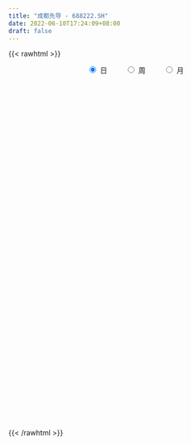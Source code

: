 ```yaml
---
title: "成都先导 - 688222.SH"
date: 2022-06-10T17:24:09+08:00
draft: false
---
```

{{< rawhtml >}}
    <div style="text-align: center">
        <label style="padding: 1rem;"><input style="margin-right: .5rem" type="radio" name="period" value="D" checked onclick="period_change(this)">日</label>
        <label style="padding: 1rem;"><input style="margin-right: .5rem" type="radio" name="period" value="W" onclick="period_change(this)">周</label>
        <label style="padding: 1rem;"><input style="margin-right: .5rem" type="radio" name="period" value="M" onclick="period_change(this)">月</label>
    </div>
    <div id="chart" style="height: 700px;"></div> 
    <script type="text/javascript">
        const D_v = [53005.83,56758.46,34726.53,36793.99,46454.63,54419.59,35594.42,53955.85,58844.36,41327.21,56962.67,39942.94,41772.96,39115.26,31984.8,34324.06,38789.16,30075.04,30316.71,50922.74,37451.69,33289.34,28077.44,21592.41,37223.51,31156.1,20586.65,30070.01,51596.78,29144.28,28145.09,43353.54,46291.91,34661.3,53832.38,49493.77,41402.13,44495.16,36599.99,44214.56,23545.98,30257.02,21912.37,15628.06,27092.22,31457.94,17115.8,14673.64,23836.06,19769.71,28284.4,23669.06,18649.77,16137.64,14612.96,16397.78,10049.44,10204.18,13351.08,8298.69,10058.1,8243.8,8043.83,8099.27,7652.79,26452.24,11521.57,10471.65,9750.84,8406.07,9385.07,12288.65,8381.67,5796.79,9821.03,7561.86,12726.64,6224.1,11466.78,7678.53,5085.01,4410.59,3450.74,5385.11,10002.69,5936.5,4824.27,5445.0,5862.19,12952.35,7211.93,9464.27,6863.29,4495.5,5449.14,12616.63,20834.86,12475.44,10651.35,36001.93,15007.42,10484.95,11198.13,6924.17,9471.78,6673.83,5824.66,10161.15,8751.16,9057.69,21637.39,17698.63,9752.19,8216.59,5395.56,9077.82,10504.83,9575.41,6628.83,6221.88,4894.15,5431.25,5142.38,3800.07,3850.69,14353.39,8477.42,5665.16,24676.05,18808.78,10443.11,9605.95,25399.76,16176.57,12588.11,9019.13,9413.45,10659.54,5583.6,5396.05,25640.49,12293.03,19653.65,23334.11,26865.99,27599.94,16140.58,14913.13,16050.22,7249.09,25753.71,15142.57,10484.49,14921.9,9786.23,9389.45,9718.61,20795.01,9310.58,10645.59,10078.59,14125.11,16767.3,10769.16,8819.58,21933.11,12327.83,17684.9,15609.15,20156.24,11456.63,9819.2,8185.26,5897.05,15034.29,41326.97,27360.92,19639.78,32141.9,19689.96,21295.77,33158.22,26518.77,18687.69,31916.7,21736.17,13128.3,13566.04,17087.29,14319.17,10440.87,11177.74,10125.88,10042.59,14979.43,11370.73,7381.84,10340.46,8753.8,7695.8,6771.93,5201.0,15429.68,11842.9,7173.29,8062.91,9029.43,6460.42,8101.67,7930.32,10001.46,5898.88,10944.5,7854.97,15372.99,10481.26,13120.87,12149.52,16127.23,11092.14,7578.57,12142.67,31188.36,38171.15,37418.24,26090.26,15835.28,14650.54,42688.62,20499.37,32482.32,34427.5,25309.53,27688.42,10902.67,15037.35,10322.97,16646.7,35697.97,34748.51,46670.88,65307.73,34305.24,30994.18,22930.78,26846.01,81226.48,73772.43,39959.75,60927.03,65514.02,48259.24,41242.58,47998.87,39241.34,20427.5,39553.4,34376.58,45772.47,38279.4,22937.53,27597.24,30519.31,31076.12,31941.67,32336.81,45314.9,54275.01,30425.18,71876.61,48984.21,50814.18,55029.28,41179.15,32741.96,48330.26,63552.43,66136.74,37706.64,44651.27,40727.43,75621.6,39500.38,43520.38,42385.51,61851.36,62077.77,42250.57,46456.23,41286.46,32656.88,39895.97,43919.93,39032.85,45663.05,38855.28,49598.82,47405.57,43938.61,23426.17,29616.45,28943.12,52547.63,43432.5,18110.63,26370.25,24275.47,16944.53,16676.37,15710.15,31125.09,19965.44,35324.85,15133.52,48075.8,21980.25,28269.68,21766.78,16119.58,28726.41,19788.93,35674.75,18157.55,17821.1,15260.11,27316.43,19323.87,16901.99,39169.17,45296.01,23067.55,39605.1,35600.31,21799.05,24768.03,20276.11,54143.19,27845.8,30113.44,22918.02,35697.02,22731.44,17844.89,19157.28,14811.29,17000.6,10729.45,17675.39,12418.36,25544.22,10882.56,8994.1,21768.58,23567.96,20061.9,19088.81,14022.2,14622.29,13663.26,19205.74,14925.54,13864.95,21269.03,41248.86,23115.18,33817.72,14577.3,18529.26,12009.84,33366.55,27964.56,31293.44,24221.42,20144.23,15184.9,20750.16,11395.87,15077.95,10876.19,12051.68,61127.18,23392.45,17918.04,16168.06,18884.15,12861.61,13365.68,18437.53,21296.79,11385.85,24377.84,12987.12,16366.44,12586.81,14686.29,11305.62,18187.12,17735.73,17586.7,11065.17,16170.29,22772.42,14432.37,19109.51,16036.84,37995.04,36314.65,30090.78,27485.93,21528.53,29260.34,14783.58,28321.52,22651.5,16821.46,23224.37,12156.21,9499.0,11218.16,11522.91,22182.02,9109.56,11237.62,10092.52,8830.38,6778.19,13979.72,11943.29,12978.46,21680.49,23954.64,18461.76,13024.43,10983.49,10130.18,22231.03,20945.16,18395.8,23274.75,17160.65,22101.38,10923.0,15031.44,20688.93,22521.99,12266.76,29174.28,28020.58,19702.06,28229.86,18649.06,10589.48,17090.66,12042.3,17760.15,16510.56,12301.98,12175.98,17005.35,13655.67,10857.88,12733.46,11326.63,10628.91,10690.75,9208.05,12677.74,19689.36,19822.54,26673.37,17023.86,18790.44,13834.97,22999.76,11499.29,13292.76,10822.98,9810.39,16439.8,34612.33,22371.38,17057.56,11889.88,10288.5,11280.94,12311.42,15802.02,21086.06,9559.45,10356.62,15516.72,15330.09,16922.44,24119.46,26327.13,38047.63,28025.65,28547.41,21863.6,19105.7]
const D_histogram = [0.0,-0.0848774929,-0.1544940187,-0.186931194,-0.0114200898,0.1627244994,0.2148318426,0.4195237023,0.6781718141,0.7232379108,1.0114155465,1.1161086741,1.0230985759,0.7991431707,0.7002290686,0.5792549178,0.2605750967,0.074043427,-0.0302616292,0.1969241331,0.3808455726,0.259106095,0.1423903202,0.062058798,0.181547756,0.0820072855,0.0218840929,-0.0263856506,-0.235666703,-0.4399083913,-0.5916297553,-0.6277401554,-0.5108447565,-0.4874448666,-0.2183515697,0.0035050155,0.3525950998,0.2696567973,0.0958013843,-0.4133231622,-0.6952473074,-0.9543347278,-0.9625425022,-0.8893754071,-0.6636279785,-0.9179921651,-1.0545268946,-0.9780976894,-0.6531777537,-0.4005655784,-0.232407303,0.0059958603,0.113180962,0.1392642855,0.0617757121,-0.0901101494,-0.1285732628,-0.264029013,-0.4257718603,-0.4898807346,-0.5215024809,-0.4482290413,-0.3298977872,-0.3534259567,-0.4006504627,-0.5308144067,-0.5485766648,-0.5237005818,-0.50794793,-0.4535475442,-0.2867586329,-0.0825054295,0.0785508783,0.1764687424,0.3071349787,0.3671763579,0.3655653981,0.3641301498,0.1948480666,0.0111175738,-0.0329402782,0.0314377605,0.0863063686,0.0364151412,0.0944262007,0.1593761738,0.17895857,0.1488875479,0.1916781916,0.2761807331,0.2426457422,0.1025086719,0.0462578058,0.011605158,0.0643939137,0.173542443,0.2793518933,0.2683950395,0.1867666847,0.0161947919,-0.1080466489,-0.172239146,-0.1931219539,-0.1910678022,-0.1564404625,-0.0990264827,-0.0613849679,-0.1043401432,-0.09257573,-0.0813813886,-0.2815439888,-0.2514111479,-0.2400370486,-0.1721848209,-0.146764345,-0.0544872044,0.0685994993,0.1692885645,0.179437487,0.1433837839,0.1329030252,0.0825378543,0.0511074931,0.0400961938,0.0506653065,0.1959828144,0.249214905,0.2420092914,0.3741617431,0.4773906616,0.4966409422,0.4987663844,0.5737875939,0.6477764629,0.6206749293,0.5353233665,0.4556447485,0.3316060696,0.2116751212,0.121183176,0.2278327861,0.2541021203,0.2867466733,0.3114496054,0.1696258986,-0.0676109281,-0.2276159599,-0.3060563757,-0.4191852124,-0.4712272509,-0.6777375204,-0.7900057153,-0.8010573982,-0.6964856351,-0.588431746,-0.4869857729,-0.4398382577,-0.5379594162,-0.5656854504,-0.5988769126,-0.5960130179,-0.6095471482,-0.4959670327,-0.3368939442,-0.1575159428,0.1078692904,0.3064289032,0.468588868,0.6321888982,0.6252157739,0.6028068628,0.4913899898,0.3423070395,0.2117504244,0.303383653,0.729811774,0.899808982,0.9064141766,1.0009256109,0.9186610391,0.9626643247,1.1834172875,1.1720230727,1.1196250289,0.7015733713,0.4594735565,0.2671870271,0.0441177206,-0.0354046624,-0.1030300119,-0.2104728037,-0.3022988195,-0.4209535293,-0.4930848862,-0.6658064925,-0.8239957116,-0.892068112,-0.8604029432,-0.7965555851,-0.7912879,-0.7082521898,-0.6360093279,-0.4177917876,-0.3444817687,-0.2699665466,-0.3007332678,-0.3600906822,-0.3766381349,-0.3308038921,-0.2577295749,-0.2454916321,-0.226156217,-0.1256510092,-0.0500900197,0.1049069294,0.1762458775,0.2388714537,0.2692339257,0.1214541198,0.0232887981,-0.0335808044,-0.0079024766,0.0815889151,0.034530339,-0.0644562695,-0.1351330447,-0.1527821207,-0.1754879987,-0.0900067481,-0.0450146181,0.052115831,0.0395070699,0.0084646032,-0.0720906998,-0.1084549311,-0.1545345426,-0.1784087157,-0.1567124951,-0.0625614422,0.0505119266,0.2549184863,0.5008073437,0.6010355305,0.6403566673,0.6188363645,0.5212470811,0.6619810724,0.7415413603,0.7188242775,0.6787793124,0.7075596176,0.6831830968,0.5435230428,0.2866337843,0.1630864926,0.075613371,0.0164403408,-0.0493718584,-0.0175036453,-0.1015405077,-0.1993426291,-0.3078493768,-0.4160376464,-0.459332584,-0.4114120632,-0.3442699101,-0.2512224594,-0.3249326432,-0.3332709355,-0.1143674686,0.0289828849,0.1327135296,0.2416089875,0.2453742324,0.236734273,0.0823861736,0.1496628756,0.0756513574,-0.0110955386,-0.036158001,-0.012865332,0.1403755879,0.2052537778,0.1438705366,0.1415324248,0.1983388251,0.260706148,0.2486668592,0.1562319434,-0.0159272491,-0.1141231079,-0.1439598908,-0.1035312564,-0.1524093744,-0.0667296595,-0.0210282915,0.0508744471,0.0912802958,0.0336752965,0.0113939587,-0.0520609775,-0.0887380562,-0.1996801567,-0.3189904226,-0.3695556603,-0.4750099264,-0.5348665279,-0.5298777139,-0.5541364799,-0.5201638987,-0.4126359556,-0.3402824449,-0.3797849279,-0.37797016,-0.2007970459,-0.1197393489,-0.0384453613,-0.0007441631,0.0357390281,0.0994591327,0.1428604443,0.2238942148,0.2324977978,0.2119533883,0.1673517025,0.1294115235,0.0986169331,0.0583743552,0.0933204004,0.1765394755,0.2233471662,0.2909570111,0.2742240846,0.2291296106,0.1936274277,0.160451861,0.229025367,0.2149430985,0.2041852998,0.2026297193,0.0826553551,-0.0346031355,-0.1273410253,-0.1650966296,-0.2036873245,-0.2543540914,-0.2672344881,-0.3119445477,-0.3288776987,-0.3120855163,-0.2768766228,-0.2268719056,-0.2220281801,-0.2567255377,-0.2372212613,-0.219325937,-0.1869228711,-0.1543573407,-0.1019854789,-0.0377978364,0.0241352687,0.0685900959,0.1372555725,0.0882717433,0.0649170816,-0.0146876971,-0.0506758024,-0.0554092356,-0.0465601889,0.0055440466,0.0603177646,0.1303484499,0.1561959142,0.1864625846,0.1849405043,0.1357105286,0.1137327643,0.0676093906,0.0424391465,0.0411973062,0.1193803685,0.1389520518,0.1434189372,0.1353046793,0.1124018374,0.0958522786,0.0807430399,0.0594864677,0.0206775263,-0.0003421807,-0.0384653979,-0.0520374263,-0.0308840507,-0.0087874443,0.0134002253,0.0299840788,0.056795939,0.0865690143,0.0724058716,0.0612760884,0.0365369212,0.0574499098,0.064906247,0.0901928266,0.0842806198,0.1150909975,0.1453429273,0.1018519273,0.0269515492,-0.0618561151,-0.1616041128,-0.2287886545,-0.3372518662,-0.4128027782,-0.4558035907,-0.4738332359,-0.4288757903,-0.3668783345,-0.28512717,-0.2348355604,-0.25039751,-0.2388401579,-0.1790757882,-0.123091646,-0.0778746975,-0.028197563,0.0351369497,0.0506627973,0.0965586959,0.0988753343,0.1481972046,0.1883198464,0.2035514833,0.207024931,0.2018364613,0.2018798345,0.140922363,0.0286506287,-0.0723113006,-0.0924421596,-0.0555382694,-0.0485117471,-0.0917402092,-0.1027273628,-0.0384511734,0.0052609547,0.0905781957,0.1436869611,0.1849837164,0.2252249462,0.2104894404,0.1660555298,0.1540976604,0.1576653629,0.1736087003,0.1316215398,0.1024507811,0.0647398221,-0.0064889552,-0.0764702095,-0.1016215881,-0.1462639774,-0.1576915268,-0.1467040195,-0.1333959835,-0.1407250836,-0.1456061336,-0.1789975334,-0.2038495519,-0.2975248734,-0.3381274906,-0.3170389823,-0.3023389348,-0.2266305429,-0.1454916502,-0.0757198574,-0.022939481,0.0362599298,0.0892767494,0.1641536802,0.2037604287,0.1982981954,0.176547331,0.1580884303,0.153149202,0.1680808864,0.2019595598,0.1752781258,0.154395815,0.1404437749,0.1465630226,0.1620550304,0.1898983494,0.2389070607,0.2993445481,0.3586276346,0.3781623477,0.3530286541,0.2984960647,0.2423932351]
const D_fast = [0.0,-0.1060968661,-0.2143368966,-0.2935068704,-0.1208507887,0.0939749253,0.1997902292,0.5093630145,0.9375540798,1.1634296542,1.7044611766,2.0881814728,2.2509460185,2.2267764059,2.302919571,2.3267591496,2.0732231027,1.9052022898,1.7933318263,2.0697486218,2.3488814545,2.2919185006,2.2108003059,2.1459834832,2.3108593802,2.231820731,2.1771685617,2.1223024055,1.8541046774,1.5398858912,1.2402570885,1.0472116494,1.0363958593,0.9379345324,1.152439937,1.375172776,1.8124116353,1.7968875321,1.6469824651,1.0345271281,0.5787911561,0.0811200538,-0.1677233462,-0.3169001028,-0.2570596688,-0.7409218967,-1.1410883499,-1.3091835671,-1.1475580698,-0.9950872891,-0.8850308394,-0.6451287111,-0.5096483689,-0.448748974,-0.5107936194,-0.6852070182,-0.7558134473,-0.9572764508,-1.2254622631,-1.4120413211,-1.5740386877,-1.6128225083,-1.5769657011,-1.6888503598,-1.8362374814,-2.0991050271,-2.2540114514,-2.3600605138,-2.4712948446,-2.5302813448,-2.4351820917,-2.2515552457,-2.0708612183,-1.9288261686,-1.7213761876,-1.5695407189,-1.4797603293,-1.3901630401,-1.5107331066,-1.6916842059,-1.7439771275,-1.6717396487,-1.5952944485,-1.6360818905,-1.5544642808,-1.4496702643,-1.3853482256,-1.3781973608,-1.2874871691,-1.1339394444,-1.1068129997,-1.221322902,-1.2660093167,-1.2977606749,-1.2288734408,-1.0763393008,-0.9006918771,-0.8445499711,-0.8794866548,-1.0460098496,-1.1972629526,-1.3045152362,-1.3736785326,-1.4193913314,-1.4238741073,-1.3912167482,-1.3689214754,-1.4379616865,-1.4493412058,-1.4584922115,-1.729040809,-1.7617607551,-1.8103959179,-1.7855898954,-1.7968605058,-1.7182051662,-1.5779685878,-1.4349573814,-1.3799490872,-1.3801568443,-1.3574118467,-1.387142554,-1.405796042,-1.4067832928,-1.3835478535,-1.189234642,-1.0736988251,-1.0204021159,-0.7947092284,-0.5721326445,-0.4287221283,-0.30190509,-0.083436982,0.1524960026,0.2805632014,0.3290424802,0.3632750493,0.3221378878,0.2551257198,0.1949295686,0.3585373752,0.4483322394,0.5526634608,0.6552287942,0.555811562,0.3016720033,0.0847629816,-0.0701915282,-0.288116668,-0.4579655192,-0.8339101687,-1.1436797925,-1.354995825,-1.4245454706,-1.4635995181,-1.4838999881,-1.5467120374,-1.77932305,-1.9484704467,-2.1313811371,-2.2775204969,-2.4434414142,-2.4538530569,-2.3790034544,-2.2390044387,-1.946651883,-1.6714850443,-1.3921778626,-1.0705306078,-0.9211997887,-0.7929069841,-0.7814763596,-0.84498255,-0.922601559,-0.7551224172,-0.1462413527,0.2487081008,0.4819168395,0.8266596766,0.9740603645,1.2587297313,1.775337016,2.0569485693,2.2844567827,2.0417984681,1.9145670424,1.7890772697,1.5770373934,1.4886638448,1.3952809923,1.2352199996,1.0678192789,0.8439261868,0.6485236083,0.3093503789,-0.0548377682,-0.3459271966,-0.5293627636,-0.6646543017,-0.8572085916,-0.9512359288,-1.037995399,-0.9242258055,-0.9370362288,-0.9300126433,-1.0359626815,-1.1853427664,-1.2960497529,-1.3329164831,-1.3242745596,-1.3734095248,-1.410613164,-1.3415207085,-1.2784822239,-1.0972585425,-0.981858125,-0.8595146853,-0.7618437319,-0.8792600079,-0.9716031301,-1.0368679337,-1.013165225,-0.9032766046,-0.9417025959,-1.0568032718,-1.1612633082,-1.2171079144,-1.283685792,-1.2207062284,-1.1869677529,-1.0768083462,-1.0795403398,-1.1084666557,-1.2070446336,-1.2705225977,-1.3552358448,-1.4237121969,-1.4411941001,-1.3626834077,-1.2369820572,-0.968845876,-0.5977551827,-0.3472681132,-0.1478578096,-0.0146690212,0.0180534657,0.324282725,0.589228353,0.7462173395,0.8758672026,1.0815374121,1.2279566656,1.2241773723,1.0389465599,0.9561708913,0.8876011124,0.8325381675,0.7543830036,0.7818753054,0.6724533161,0.5248155375,0.3393464455,0.1271487644,-0.0309793193,-0.0859118143,-0.1048371387,-0.0745953029,-0.2295386475,-0.3211946736,-0.1308830739,0.0197130008,0.156622028,0.3259197327,0.3910285358,0.4415721446,0.3078205886,0.4125130095,0.3574143307,0.26789355,0.2337915874,0.2538679234,0.4422027402,0.5583943746,0.5329787676,0.5660237619,0.6724148685,0.7999587284,0.8500861545,0.7967092244,0.6205682197,0.4938415839,0.4280148283,0.4425606486,0.355580187,0.4245774871,0.4650217821,0.5496431326,0.6128690552,0.56368288,0.5442500319,0.4677798513,0.4089182586,0.2480561189,0.0489982474,-0.0939559055,-0.3181626531,-0.5117358867,-0.6392165012,-0.8020093871,-0.8980777806,-0.8937088264,-0.9064259269,-1.0408746418,-1.133552414,-1.0065785613,-0.9554557016,-0.8837730543,-0.8462578969,-0.8008399486,-0.7122550609,-0.6331386382,-0.496131314,-0.4294032815,-0.396959344,-0.3997231041,-0.4053104022,-0.4114507594,-0.4370997485,-0.3788236032,-0.2514696592,-0.148825177,-0.0084760792,0.0433470154,0.055534944,0.068439618,0.0753770166,0.2012068643,0.2408603704,0.2811488967,0.330250746,0.2309402207,0.1050309461,-0.0195422,-0.0985719617,-0.1880844878,-0.3023397775,-0.3820287963,-0.5047249928,-0.6038775684,-0.6651067651,-0.6991170273,-0.7058302865,-0.756493606,-0.855372348,-0.8951733869,-0.9321095469,-0.9464371988,-0.9524610035,-0.9255855115,-0.8708473281,-0.8028804058,-0.7412780546,-0.6382986849,-0.6652145782,-0.6723399696,-0.7556166725,-0.8042737285,-0.8228594705,-0.825650471,-0.7721602239,-0.7023070648,-0.599689267,-0.5347928241,-0.4579105076,-0.4131974618,-0.4284998053,-0.4220443786,-0.4512654047,-0.4658258621,-0.4567683759,-0.3487402215,-0.2944305253,-0.2541089055,-0.2283969936,-0.2231993761,-0.2157858652,-0.210709344,-0.2170942992,-0.250733859,-0.2718391112,-0.3195786779,-0.3461600628,-0.3327276999,-0.3128279546,-0.2872902288,-0.2632103555,-0.2221995105,-0.1707841817,-0.1668458565,-0.1626566176,-0.1782615545,-0.1429860884,-0.1193031895,-0.0714684033,-0.0563104551,0.0032726719,0.0698603336,0.0518323154,-0.0163301754,-0.1206018684,-0.2607508944,-0.3851325997,-0.5779087779,-0.7566603845,-0.9136120947,-1.0501000488,-1.1123615509,-1.1420836786,-1.1316143066,-1.1400315871,-1.2181929142,-1.2663456016,-1.2513501789,-1.2261389483,-1.2003906742,-1.1577629303,-1.0856441803,-1.0574526333,-0.9874170608,-0.9603815887,-0.8740104173,-0.7868078139,-0.7206883062,-0.6654586257,-0.6201879801,-0.5696746482,-0.595401529,-0.7005106062,-0.8195503606,-0.8627917595,-0.8397724367,-0.8448738511,-0.9110373655,-0.9477063598,-0.8930429638,-0.8480155969,-0.740053807,-0.6510233014,-0.563480617,-0.4669331506,-0.4290462963,-0.4319663245,-0.4053997788,-0.3624157355,-0.3030702231,-0.3121519986,-0.3157100621,-0.3372360655,-0.4100870817,-0.4991858883,-0.549742664,-0.6309510476,-0.6818014787,-0.7074899762,-0.7275309361,-0.7700413071,-0.8113238906,-0.8894646737,-0.9652790802,-1.13333562,-1.2584701099,-1.3166413472,-1.3775260334,-1.3584752772,-1.313709297,-1.2628674686,-1.2158219625,-1.1475575692,-1.0722215622,-0.9563062113,-0.8657593557,-0.8216470402,-0.7992610718,-0.7781978649,-0.7448497928,-0.6878978867,-0.6035293234,-0.586391226,-0.568674583,-0.5475156794,-0.504755676,-0.4487499106,-0.3734320043,-0.2646965277,-0.1294229034,0.0195170918,0.1335923919,0.1967158618,0.2168072885,0.2213027677]
const D_slow = [0.0,-0.0212193732,-0.0598428779,-0.1065756764,-0.1094306989,-0.068749574,-0.0150416134,0.0898393122,0.2593822657,0.4401917434,0.6930456301,0.9720727986,1.2278474426,1.4276332352,1.6026905024,1.7475042318,1.812648006,1.8311588628,1.8235934555,1.8728244887,1.9680358819,2.0328124056,2.0684099857,2.0839246852,2.1293116242,2.1498134456,2.1552844688,2.1486880561,2.0897713804,1.9797942825,1.8318868437,1.6749518049,1.5472406157,1.4253793991,1.3707915067,1.3716677605,1.4598165355,1.5272307348,1.5511810809,1.4478502903,1.2740384635,1.0354547815,0.794819156,0.5724753042,0.4065683096,0.1770702684,-0.0865614553,-0.3310858777,-0.4943803161,-0.5945217107,-0.6526235364,-0.6511245714,-0.6228293309,-0.5880132595,-0.5725693315,-0.5950968688,-0.6272401845,-0.6932474378,-0.7996904028,-0.9221605865,-1.0525362067,-1.1645934671,-1.2470679139,-1.335424403,-1.4355870187,-1.5682906204,-1.7054347866,-1.836359932,-1.9633469145,-2.0767338006,-2.1484234588,-2.1690498162,-2.1494120966,-2.105294911,-2.0285111663,-1.9367170769,-1.8453257273,-1.7542931899,-1.7055811732,-1.7028017798,-1.7110368493,-1.7031774092,-1.6816008171,-1.6724970318,-1.6488904816,-1.6090464381,-1.5643067956,-1.5270849087,-1.4791653607,-1.4101201775,-1.3494587419,-1.3238315739,-1.3122671225,-1.309365833,-1.2932673545,-1.2498817438,-1.1800437705,-1.1129450106,-1.0662533394,-1.0622046415,-1.0892163037,-1.1322760902,-1.1805565787,-1.2283235292,-1.2674336448,-1.2921902655,-1.3075365075,-1.3336215433,-1.3567654758,-1.3771108229,-1.4474968201,-1.5103496071,-1.5703588693,-1.6134050745,-1.6500961608,-1.6637179619,-1.646568087,-1.6042459459,-1.5593865742,-1.5235406282,-1.4903148719,-1.4696804083,-1.456903535,-1.4468794866,-1.43421316,-1.3852174564,-1.3229137301,-1.2624114073,-1.1688709715,-1.0495233061,-0.9253630705,-0.8006714744,-0.657224576,-0.4952804602,-0.3401117279,-0.2062808863,-0.0923696992,-0.0094681818,0.0434505986,0.0737463926,0.1307045891,0.1942301192,0.2659167875,0.3437791888,0.3861856635,0.3692829314,0.3123789415,0.2358648475,0.1310685444,0.0132617317,-0.1561726484,-0.3536740772,-0.5539384268,-0.7280598355,-0.875167772,-0.9969142152,-1.1068737797,-1.2413636337,-1.3827849963,-1.5325042245,-1.681507479,-1.833894266,-1.9578860242,-2.0421095103,-2.0814884959,-2.0545211734,-1.9779139476,-1.8607667306,-1.702719506,-1.5464155625,-1.3957138468,-1.2728663494,-1.1872895895,-1.1343519834,-1.0585060702,-0.8760531267,-0.6511008812,-0.424497337,-0.1742659343,0.0553993255,0.2960654066,0.5919197285,0.8849254967,1.1648317539,1.3402250967,1.4550934858,1.5218902426,1.5329196728,1.5240685072,1.4983110042,1.4456928033,1.3701180984,1.2648797161,1.1416084945,0.9751568714,0.7691579435,0.5461409155,0.3310401797,0.1319012834,-0.0659206916,-0.242983739,-0.401986071,-0.5064340179,-0.5925544601,-0.6600460967,-0.7352294137,-0.8252520842,-0.919411618,-1.002112591,-1.0665449847,-1.1279178927,-1.184456947,-1.2158696993,-1.2283922042,-1.2021654719,-1.1581040025,-1.098386139,-1.0310776576,-1.0007141277,-0.9948919282,-1.0032871293,-1.0052627484,-0.9848655197,-0.9762329349,-0.9923470023,-1.0261302635,-1.0643257937,-1.1081977933,-1.1306994804,-1.1419531349,-1.1289241771,-1.1190474097,-1.1169312589,-1.1349539338,-1.1620676666,-1.2007013022,-1.2453034812,-1.2844816049,-1.3001219655,-1.2874939838,-1.2237643623,-1.0985625264,-0.9483036437,-0.7882144769,-0.6335053858,-0.5031936155,-0.3376983474,-0.1523130073,0.027393062,0.1970878902,0.3739777946,0.5447735688,0.6806543295,0.7523127755,0.7930843987,0.8119877414,0.8160978266,0.803754862,0.7993789507,0.7739938238,0.7241581665,0.6471958223,0.5431864107,0.4283532647,0.3255002489,0.2394327714,0.1766271565,0.0953939957,0.0120762619,-0.0165156053,-0.0092698841,0.0239084983,0.0843107452,0.1456543033,0.2048378716,0.225434415,0.2628501339,0.2817629732,0.2789890886,0.2699495884,0.2667332554,0.3018271523,0.3531405968,0.3891082309,0.4244913371,0.4740760434,0.5392525804,0.6014192952,0.640477281,0.6364954688,0.6079646918,0.5719747191,0.546091905,0.5079895614,0.4913071465,0.4860500737,0.4987686854,0.5215887594,0.5300075835,0.5328560732,0.5198408288,0.4976563148,0.4477362756,0.3679886699,0.2755997549,0.1568472733,0.0231306413,-0.1093387872,-0.2478729072,-0.3779138819,-0.4810728708,-0.566143482,-0.661089714,-0.755582254,-0.8057815154,-0.8357163527,-0.845327693,-0.8455137338,-0.8365789767,-0.8117141936,-0.7759990825,-0.7200255288,-0.6619010793,-0.6089127323,-0.5670748066,-0.5347219258,-0.5100676925,-0.4954741037,-0.4721440036,-0.4280091347,-0.3721723432,-0.2994330904,-0.2308770692,-0.1735946666,-0.1251878097,-0.0850748444,-0.0278185027,0.025917272,0.0769635969,0.1276210267,0.1482848655,0.1396340816,0.1077988253,0.0665246679,0.0156028368,-0.0479856861,-0.1147943081,-0.192780445,-0.2749998697,-0.3530212488,-0.4222404045,-0.4789583809,-0.5344654259,-0.5986468104,-0.6579521257,-0.7127836099,-0.7595143277,-0.7981036629,-0.8236000326,-0.8330494917,-0.8270156745,-0.8098681505,-0.7755542574,-0.7534863216,-0.7372570512,-0.7409289754,-0.7535979261,-0.7674502349,-0.7790902822,-0.7777042705,-0.7626248294,-0.7300377169,-0.6909887383,-0.6443730922,-0.5981379661,-0.564210334,-0.5357771429,-0.5188747953,-0.5082650086,-0.4979656821,-0.46812059,-0.433382577,-0.3975278427,-0.3637016729,-0.3356012135,-0.3116381439,-0.2914523839,-0.276580767,-0.2714113854,-0.2714969305,-0.28111328,-0.2941226366,-0.3018436492,-0.3040405103,-0.300690454,-0.2931944343,-0.2789954495,-0.257353196,-0.2392517281,-0.223932706,-0.2147984757,-0.2004359982,-0.1842094365,-0.1616612298,-0.1405910749,-0.1118183255,-0.0754825937,-0.0500196119,-0.0432817246,-0.0587457533,-0.0991467816,-0.1563439452,-0.2406569117,-0.3438576063,-0.457808504,-0.5762668129,-0.6834857605,-0.7752053441,-0.8464871366,-0.9051960267,-0.9677954042,-1.0275054437,-1.0722743908,-1.1030473023,-1.1225159766,-1.1295653674,-1.12078113,-1.1081154306,-1.0839757567,-1.0592569231,-1.0222076219,-0.9751276603,-0.9242397895,-0.8724835567,-0.8220244414,-0.7715544828,-0.736323892,-0.7291612349,-0.74723906,-0.7703495999,-0.7842341673,-0.796362104,-0.8192971563,-0.844978997,-0.8545917904,-0.8532765517,-0.8306320027,-0.7947102625,-0.7484643334,-0.6921580968,-0.6395357367,-0.5980218543,-0.5594974392,-0.5200810984,-0.4766789234,-0.4437735384,-0.4181608432,-0.4019758876,-0.4035981264,-0.4227156788,-0.4481210758,-0.4846870702,-0.5241099519,-0.5607859568,-0.5941349526,-0.6293162235,-0.6657177569,-0.7104671403,-0.7614295283,-0.8358107466,-0.9203426193,-0.9996023649,-1.0751870986,-1.1318447343,-1.1682176468,-1.1871476112,-1.1928824815,-1.183817499,-1.1614983116,-1.1204598916,-1.0695197844,-1.0199452356,-0.9758084028,-0.9362862952,-0.8979989947,-0.8559787731,-0.8054888832,-0.7616693517,-0.723070398,-0.6879594543,-0.6513186986,-0.610804941,-0.5633303537,-0.5036035885,-0.4287674515,-0.3391105428,-0.2445699559,-0.1563127923,-0.0816887762,-0.0210904674]
const D_data = [['2020-05-20', 44.8, 43.51, 42.85, 45.38],['2020-05-21', 43.81, 42.18, 41.73, 45.9],['2020-05-22', 42.88, 41.85, 41.2, 43.0],['2020-05-25', 42.0, 41.89, 41.5, 43.84],['2020-05-26', 41.96, 44.79, 41.66, 45.26],['2020-05-27', 44.79, 45.77, 44.44, 47.68],['2020-05-28', 45.71, 45.0, 43.28, 46.29],['2020-05-29', 44.98, 47.87, 44.81, 49.84],['2020-06-01', 48.19, 50.27, 47.01, 51.5],['2020-06-02', 49.75, 49.03, 48.02, 50.25],['2020-06-03', 49.22, 53.76, 49.22, 54.38],['2020-06-04', 53.44, 53.5, 52.46, 55.08],['2020-06-05', 52.9, 52.07, 51.52, 55.8],['2020-06-08', 51.35, 50.49, 49.7, 52.48],['2020-06-09', 50.34, 52.0, 49.8, 52.0],['2020-06-10', 51.66, 51.88, 51.02, 53.88],['2020-06-11', 51.78, 48.8, 48.72, 51.8],['2020-06-12', 47.69, 49.48, 47.69, 50.4],['2020-06-15', 49.72, 50.0, 49.26, 51.7],['2020-06-16', 50.4, 54.82, 48.93, 56.01],['2020-06-17', 54.27, 55.9, 53.5, 56.28],['2020-06-18', 55.2, 52.78, 52.11, 55.47],['2020-06-19', 52.85, 52.65, 52.15, 54.39],['2020-06-22', 52.59, 52.95, 52.2, 53.68],['2020-06-23', 53.01, 55.96, 52.7, 57.5],['2020-06-24', 55.88, 53.68, 53.29, 56.88],['2020-06-29', 53.55, 54.09, 53.3, 54.4],['2020-06-30', 54.46, 54.25, 53.17, 56.0],['2020-07-01', 54.02, 51.73, 50.12, 54.4],['2020-07-02', 51.2, 50.69, 50.2, 51.48],['2020-07-03', 50.28, 50.24, 48.38, 50.69],['2020-07-06', 50.19, 50.94, 49.0, 51.33],['2020-07-07', 50.9, 52.85, 50.9, 53.5],['2020-07-08', 53.0, 51.87, 51.27, 53.48],['2020-07-09', 51.86, 55.66, 51.01, 55.99],['2020-07-10', 55.38, 56.51, 54.68, 57.43],['2020-07-13', 56.6, 60.0, 56.6, 61.42],['2020-07-14', 59.88, 55.77, 54.7, 61.99],['2020-07-15', 55.78, 54.3, 54.13, 57.67],['2020-07-16', 54.4, 48.33, 47.68, 55.29],['2020-07-17', 49.0, 48.78, 47.53, 49.99],['2020-07-20', 49.67, 47.1, 45.58, 49.85],['2020-07-21', 47.42, 48.88, 47.3, 49.5],['2020-07-22', 49.0, 49.43, 48.5, 49.98],['2020-07-23', 48.38, 51.6, 48.38, 51.84],['2020-07-24', 50.97, 44.91, 44.8, 51.41],['2020-07-27', 45.3, 44.54, 43.44, 46.12],['2020-07-28', 44.91, 46.2, 44.67, 46.9],['2020-07-29', 46.65, 49.69, 46.2, 49.88],['2020-07-30', 49.48, 49.85, 49.0, 50.5],['2020-07-31', 49.4, 49.59, 48.43, 50.39],['2020-08-03', 50.2, 51.39, 49.24, 51.6],['2020-08-04', 51.4, 50.64, 49.59, 51.88],['2020-08-05', 50.1, 50.0, 49.24, 50.9],['2020-08-06', 50.4, 48.56, 48.01, 50.4],['2020-08-07', 48.33, 46.91, 46.3, 48.9],['2020-08-10', 46.37, 47.64, 46.26, 47.98],['2020-08-11', 47.6, 45.7, 45.58, 48.18],['2020-08-12', 46.13, 44.18, 43.43, 46.49],['2020-08-13', 44.18, 44.3, 43.5, 44.9],['2020-08-14', 44.4, 43.9, 42.88, 44.63],['2020-08-17', 44.17, 44.78, 43.53, 44.8],['2020-08-18', 44.98, 45.38, 44.92, 46.39],['2020-08-19', 45.52, 43.4, 43.12, 45.53],['2020-08-20', 43.16, 42.41, 42.19, 43.49],['2020-08-21', 43.0, 40.3, 39.5, 43.13],['2020-08-24', 40.54, 40.64, 39.88, 41.48],['2020-08-25', 40.3, 40.51, 40.3, 41.64],['2020-08-26', 41.1, 39.82, 39.8, 41.35],['2020-08-27', 39.81, 39.82, 38.73, 40.37],['2020-08-28', 40.2, 41.23, 39.75, 41.46],['2020-08-31', 41.64, 42.25, 41.21, 43.39],['2020-09-01', 42.0, 42.39, 41.75, 43.09],['2020-09-02', 42.48, 42.1, 42.05, 43.01],['2020-09-03', 41.48, 43.03, 41.26, 43.87],['2020-09-04', 42.25, 42.65, 41.52, 43.49],['2020-09-07', 42.66, 42.06, 42.0, 44.0],['2020-09-08', 42.17, 42.09, 41.19, 42.68],['2020-09-09', 42.09, 39.5, 39.36, 42.84],['2020-09-10', 39.62, 38.2, 37.9, 40.49],['2020-09-11', 38.3, 39.08, 37.88, 39.47],['2020-09-14', 39.55, 40.25, 38.75, 40.3],['2020-09-15', 40.25, 40.26, 39.9, 40.59],['2020-09-16', 39.8, 38.77, 38.51, 40.29],['2020-09-17', 39.38, 39.96, 38.72, 40.25],['2020-09-18', 39.04, 40.25, 39.04, 40.6],['2020-09-21', 39.86, 39.82, 39.5, 41.02],['2020-09-22', 39.12, 39.08, 38.88, 39.88],['2020-09-23', 38.5, 39.95, 38.48, 40.47],['2020-09-24', 39.33, 40.8, 39.18, 41.81],['2020-09-25', 41.14, 39.47, 39.47, 41.6],['2020-09-28', 39.32, 37.61, 37.3, 39.45],['2020-09-29', 37.61, 38.0, 37.31, 38.4],['2020-09-30', 37.8, 37.86, 37.8, 38.8],['2020-10-09', 38.65, 38.85, 38.23, 39.15],['2020-10-12', 38.86, 39.91, 38.56, 40.15],['2020-10-13', 40.5, 40.46, 40.08, 42.37],['2020-10-14', 40.46, 39.31, 39.21, 40.85],['2020-10-15', 39.01, 38.2, 38.03, 40.18],['2020-10-16', 37.78, 36.33, 34.88, 38.0],['2020-10-19', 36.49, 35.92, 35.5, 36.8],['2020-10-20', 36.14, 35.89, 35.04, 36.14],['2020-10-21', 35.6, 35.89, 35.2, 36.73],['2020-10-22', 35.97, 35.8, 35.21, 36.07],['2020-10-23', 35.61, 35.99, 35.61, 36.7],['2020-10-26', 35.74, 36.24, 35.53, 36.65],['2020-10-27', 36.35, 36.0, 35.76, 36.35],['2020-10-28', 35.75, 34.72, 34.6, 36.13],['2020-10-29', 34.5, 35.05, 33.85, 35.17],['2020-10-30', 34.85, 34.84, 33.98, 35.37],['2020-11-02', 34.5, 31.33, 31.08, 34.8],['2020-11-03', 31.65, 33.33, 31.0, 33.6],['2020-11-04', 33.87, 32.79, 32.3, 33.87],['2020-11-05', 33.87, 33.32, 32.88, 33.87],['2020-11-06', 33.82, 32.68, 32.4, 33.82],['2020-11-09', 32.67, 33.52, 32.67, 33.73],['2020-11-10', 34.08, 34.26, 33.73, 34.97],['2020-11-11', 34.99, 34.45, 34.27, 35.69],['2020-11-12', 35.48, 33.53, 33.38, 35.48],['2020-11-13', 33.53, 32.79, 32.61, 33.67],['2020-11-16', 32.45, 32.88, 32.45, 33.22],['2020-11-17', 32.88, 32.09, 31.82, 32.94],['2020-11-18', 32.47, 31.95, 31.31, 32.47],['2020-11-19', 31.9, 31.92, 31.31, 32.4],['2020-11-20', 31.63, 32.02, 31.63, 32.5],['2020-11-23', 32.66, 34.03, 32.05, 34.4],['2020-11-24', 33.8, 33.4, 33.06, 34.27],['2020-11-25', 33.51, 32.78, 32.7, 33.7],['2020-11-26', 32.52, 34.94, 32.52, 35.58],['2020-11-27', 34.54, 35.4, 34.54, 36.38],['2020-11-30', 35.5, 34.93, 34.28, 35.5],['2020-12-01', 34.52, 35.05, 34.52, 35.39],['2020-12-02', 36.0, 36.5, 35.51, 37.46],['2020-12-03', 36.58, 37.3, 36.24, 37.99],['2020-12-04', 37.29, 36.61, 36.22, 37.9],['2020-12-07', 36.31, 36.0, 35.51, 36.79],['2020-12-08', 35.88, 36.0, 35.8, 37.27],['2020-12-09', 35.9, 35.2, 34.59, 35.9],['2020-12-10', 35.08, 34.81, 34.63, 35.38],['2020-12-11', 35.0, 34.75, 34.57, 35.3],['2020-12-14', 34.81, 37.42, 34.81, 37.47],['2020-12-15', 37.4, 36.99, 36.52, 37.73],['2020-12-16', 36.61, 37.48, 36.6, 38.94],['2020-12-17', 38.1, 37.82, 37.0, 39.0],['2020-12-18', 37.73, 35.66, 35.66, 38.04],['2020-12-21', 35.49, 33.53, 33.29, 35.49],['2020-12-22', 33.55, 33.35, 32.88, 34.68],['2020-12-23', 33.01, 33.55, 32.79, 34.3],['2020-12-24', 33.5, 32.33, 31.7, 33.85],['2020-12-25', 32.05, 32.3, 31.92, 32.65],['2020-12-28', 32.28, 29.19, 29.19, 32.28],['2020-12-29', 29.1, 28.88, 28.0, 29.65],['2020-12-30', 28.78, 29.11, 28.41, 29.66],['2020-12-31', 29.11, 30.12, 29.01, 30.8],['2021-01-04', 30.1, 30.11, 29.6, 30.69],['2021-01-05', 30.0, 30.03, 29.68, 30.37],['2021-01-06', 30.0, 29.23, 28.82, 30.16],['2021-01-07', 29.22, 26.71, 26.53, 29.23],['2021-01-08', 26.77, 26.62, 26.05, 27.38],['2021-01-11', 26.35, 25.71, 25.6, 27.19],['2021-01-12', 25.9, 25.37, 25.2, 26.4],['2021-01-13', 25.79, 24.4, 23.92, 25.79],['2021-01-14', 24.77, 25.55, 24.03, 26.39],['2021-01-15', 25.15, 26.24, 25.15, 26.49],['2021-01-18', 26.15, 26.92, 25.81, 27.7],['2021-01-19', 27.46, 28.89, 27.45, 29.88],['2021-01-20', 28.91, 29.19, 28.33, 29.88],['2021-01-21', 28.96, 29.75, 28.96, 30.85],['2021-01-22', 29.61, 30.84, 29.47, 31.17],['2021-01-25', 30.52, 29.4, 28.06, 31.1],['2021-01-26', 29.17, 29.41, 28.61, 30.38],['2021-01-27', 29.97, 28.18, 28.0, 30.29],['2021-01-28', 27.79, 27.16, 27.08, 28.27],['2021-01-29', 27.43, 26.69, 26.33, 27.87],['2021-02-01', 26.94, 29.42, 26.63, 29.91],['2021-02-02', 29.48, 35.3, 29.48, 35.3],['2021-02-03', 34.47, 34.25, 33.17, 35.28],['2021-02-04', 34.18, 33.33, 32.18, 34.68],['2021-02-05', 33.48, 35.43, 32.48, 37.6],['2021-02-08', 35.0, 34.01, 33.5, 36.38],['2021-02-09', 34.48, 36.27, 34.02, 37.55],['2021-02-10', 36.87, 40.13, 35.83, 41.0],['2021-02-18', 40.61, 38.84, 38.16, 41.86],['2021-02-19', 39.4, 39.22, 38.21, 40.77],['2021-02-22', 38.94, 34.27, 34.01, 39.83],['2021-02-23', 34.62, 35.35, 34.3, 36.88],['2021-02-24', 35.8, 35.3, 34.5, 36.88],['2021-02-25', 35.6, 34.13, 33.5, 35.65],['2021-02-26', 33.5, 35.33, 33.21, 36.3],['2021-03-01', 35.33, 35.24, 34.6, 36.46],['2021-03-02', 35.1, 34.35, 34.0, 35.2],['2021-03-03', 34.22, 34.0, 33.01, 34.84],['2021-03-04', 33.88, 32.99, 32.81, 34.25],['2021-03-05', 32.67, 32.86, 32.1, 33.48],['2021-03-08', 32.86, 30.62, 30.39, 33.95],['2021-03-09', 30.5, 29.43, 28.89, 30.88],['2021-03-10', 30.86, 29.35, 29.0, 30.87],['2021-03-11', 29.2, 29.86, 28.7, 30.78],['2021-03-12', 30.0, 29.89, 29.22, 30.65],['2021-03-15', 30.0, 28.71, 28.41, 30.0],['2021-03-16', 28.88, 29.3, 28.45, 29.52],['2021-03-17', 29.4, 29.0, 28.79, 29.65],['2021-03-18', 29.34, 31.13, 28.61, 31.25],['2021-03-19', 30.5, 29.72, 29.59, 31.39],['2021-03-22', 29.72, 29.8, 29.31, 30.2],['2021-03-23', 29.62, 28.27, 28.2, 29.84],['2021-03-24', 28.08, 27.29, 27.0, 28.49],['2021-03-25', 27.38, 27.2, 26.92, 27.98],['2021-03-26', 27.42, 27.64, 27.12, 28.3],['2021-03-29', 27.98, 27.92, 27.66, 28.7],['2021-03-30', 27.76, 27.03, 26.81, 28.01],['2021-03-31', 27.05, 26.85, 26.77, 27.51],['2021-04-01', 27.0, 27.88, 26.27, 27.97],['2021-04-02', 27.8, 27.8, 27.4, 28.21],['2021-04-06', 27.9, 29.27, 27.5, 29.84],['2021-04-07', 29.0, 28.78, 28.33, 29.26],['2021-04-08', 28.58, 29.04, 28.58, 29.87],['2021-04-09', 28.78, 28.94, 28.6, 30.09],['2021-04-12', 28.45, 26.4, 26.3, 28.45],['2021-04-13', 26.55, 26.27, 25.9, 26.88],['2021-04-14', 26.46, 26.22, 25.8, 26.49],['2021-04-15', 26.22, 27.01, 25.6, 27.65],['2021-04-16', 27.0, 28.01, 27.0, 29.44],['2021-04-19', 26.88, 26.32, 26.0, 27.46],['2021-04-20', 26.2, 25.12, 25.06, 26.44],['2021-04-21', 25.11, 24.79, 24.6, 25.2],['2021-04-22', 24.99, 24.95, 24.77, 25.57],['2021-04-23', 24.95, 24.49, 24.42, 25.2],['2021-04-26', 24.54, 25.75, 24.54, 25.96],['2021-04-27', 25.9, 25.38, 25.0, 25.9],['2021-04-28', 25.39, 26.26, 25.0, 26.48],['2021-04-29', 25.93, 24.99, 23.8, 25.93],['2021-04-30', 24.88, 24.5, 24.38, 25.17],['2021-05-06', 24.45, 23.39, 23.2, 24.8],['2021-05-07', 23.55, 23.39, 23.12, 23.63],['2021-05-10', 23.6, 22.77, 22.5, 23.62],['2021-05-11', 22.77, 22.55, 22.4, 23.07],['2021-05-12', 22.43, 22.8, 21.9, 22.81],['2021-05-13', 22.41, 23.75, 22.39, 24.89],['2021-05-14', 23.75, 24.36, 23.6, 24.76],['2021-05-17', 24.11, 26.31, 24.11, 28.5],['2021-05-18', 26.89, 28.19, 25.4, 28.46],['2021-05-19', 27.71, 27.6, 27.1, 28.3],['2021-05-20', 27.48, 27.59, 26.75, 28.28],['2021-05-21', 27.59, 27.28, 26.7, 28.19],['2021-05-24', 27.6, 26.38, 26.26, 27.95],['2021-05-25', 26.41, 29.9, 26.41, 30.5],['2021-05-26', 29.7, 30.26, 29.7, 31.3],['2021-05-27', 30.33, 29.71, 29.46, 30.98],['2021-05-28', 29.47, 29.9, 29.32, 31.27],['2021-05-31', 29.3, 31.33, 29.29, 31.8],['2021-06-01', 31.37, 31.3, 30.9, 32.59],['2021-06-02', 30.5, 29.99, 29.6, 31.47],['2021-06-03', 29.9, 27.88, 27.88, 30.0],['2021-06-04', 27.66, 28.81, 27.66, 29.16],['2021-06-07', 29.08, 28.9, 28.5, 29.45],['2021-06-08', 28.89, 29.01, 28.5, 30.5],['2021-06-09', 29.47, 28.69, 28.41, 30.39],['2021-06-10', 28.53, 29.91, 27.93, 30.5],['2021-06-11', 29.55, 28.38, 28.02, 29.71],['2021-06-15', 28.11, 27.7, 27.05, 28.46],['2021-06-16', 27.89, 26.9, 26.81, 28.36],['2021-06-17', 26.88, 26.11, 25.95, 27.12],['2021-06-18', 26.35, 26.23, 26.0, 26.83],['2021-06-21', 26.42, 27.09, 26.06, 27.77],['2021-06-22', 27.52, 27.38, 27.01, 27.96],['2021-06-23', 27.42, 27.93, 26.8, 28.48],['2021-06-24', 27.95, 25.68, 25.4, 28.1],['2021-06-25', 25.8, 26.02, 25.56, 26.13],['2021-06-28', 26.3, 29.26, 25.8, 29.95],['2021-06-29', 29.3, 29.26, 28.72, 30.3],['2021-06-30', 29.31, 29.5, 28.93, 30.8],['2021-07-01', 29.95, 30.3, 29.6, 31.3],['2021-07-02', 30.0, 29.5, 29.1, 31.19],['2021-07-05', 29.22, 29.55, 29.13, 30.77],['2021-07-06', 29.29, 27.44, 27.0, 29.52],['2021-07-07', 27.48, 30.11, 27.28, 30.2],['2021-07-08', 30.01, 28.45, 27.92, 30.08],['2021-07-09', 28.13, 27.92, 27.58, 28.94],['2021-07-12', 27.98, 28.41, 27.42, 28.96],['2021-07-13', 28.05, 29.03, 27.36, 29.33],['2021-07-14', 29.16, 31.23, 28.74, 31.78],['2021-07-15', 30.85, 30.9, 30.36, 31.55],['2021-07-16', 30.55, 29.52, 29.38, 30.8],['2021-07-19', 29.5, 30.26, 29.4, 31.08],['2021-07-20', 30.77, 31.35, 30.5, 32.56],['2021-07-21', 31.35, 32.0, 31.15, 33.19],['2021-07-22', 32.14, 31.49, 30.86, 32.5],['2021-07-23', 31.49, 30.45, 30.0, 31.76],['2021-07-26', 30.55, 28.88, 28.66, 30.6],['2021-07-27', 28.7, 29.11, 28.7, 29.8],['2021-07-28', 28.8, 29.6, 27.51, 29.98],['2021-07-29', 29.78, 30.49, 29.51, 30.88],['2021-07-30', 30.14, 29.32, 28.73, 30.49],['2021-08-02', 28.8, 31.09, 28.51, 31.1],['2021-08-03', 31.02, 30.98, 30.62, 31.88],['2021-08-04', 31.2, 31.71, 30.65, 32.04],['2021-08-05', 31.58, 31.75, 30.77, 32.36],['2021-08-06', 31.88, 30.6, 29.99, 31.91],['2021-08-09', 30.38, 30.92, 30.01, 31.09],['2021-08-10', 30.87, 30.23, 29.81, 30.98],['2021-08-11', 30.39, 30.31, 29.88, 31.27],['2021-08-12', 30.01, 28.93, 28.73, 30.06],['2021-08-13', 28.93, 28.05, 27.68, 29.09],['2021-08-16', 28.04, 28.22, 27.58, 28.39],['2021-08-17', 28.16, 26.8, 26.6, 28.46],['2021-08-18', 26.72, 26.53, 26.28, 27.1],['2021-08-19', 26.49, 26.76, 26.33, 27.25],['2021-08-20', 26.75, 25.88, 25.75, 26.75],['2021-08-23', 25.96, 26.16, 25.55, 26.3],['2021-08-24', 26.01, 27.03, 26.01, 27.46],['2021-08-25', 27.2, 26.7, 26.53, 27.35],['2021-08-26', 26.57, 25.01, 24.85, 26.7],['2021-08-27', 25.25, 25.02, 24.85, 25.45],['2021-08-30', 25.9, 27.36, 25.52, 27.86],['2021-08-31', 27.23, 26.61, 26.4, 27.46],['2021-09-01', 26.61, 26.87, 25.41, 27.1],['2021-09-02', 27.0, 26.51, 26.43, 27.79],['2021-09-03', 26.5, 26.59, 26.2, 27.05],['2021-09-06', 26.59, 27.14, 26.08, 27.49],['2021-09-07', 27.14, 27.16, 26.68, 27.37],['2021-09-08', 27.01, 28.01, 26.93, 28.75],['2021-09-09', 27.79, 27.43, 27.4, 28.04],['2021-09-10', 27.55, 27.12, 26.88, 27.7],['2021-09-13', 27.08, 26.71, 26.6, 27.67],['2021-09-14', 26.57, 26.61, 26.29, 27.65],['2021-09-15', 26.62, 26.53, 26.0, 27.05],['2021-09-16', 26.38, 26.21, 26.12, 27.09],['2021-09-17', 26.31, 27.13, 25.7, 27.68],['2021-09-22', 27.0, 28.1, 26.8, 29.37],['2021-09-23', 28.1, 28.1, 27.9, 28.88],['2021-09-24', 28.0, 28.83, 27.68, 29.7],['2021-09-27', 29.1, 28.1, 27.78, 29.75],['2021-09-28', 28.09, 27.75, 27.6, 28.67],['2021-09-29', 27.75, 27.8, 27.21, 28.46],['2021-09-30', 27.89, 27.77, 27.46, 28.21],['2021-10-08', 27.74, 29.29, 27.7, 29.75],['2021-10-11', 29.31, 28.58, 28.45, 29.75],['2021-10-12', 28.5, 28.73, 27.92, 29.37],['2021-10-13', 28.5, 28.99, 28.1, 29.0],['2021-10-14', 28.74, 27.31, 27.27, 29.07],['2021-10-15', 27.31, 26.74, 26.7, 27.55],['2021-10-18', 26.73, 26.43, 26.12, 26.97],['2021-10-19', 26.63, 26.66, 26.45, 27.16],['2021-10-20', 26.66, 26.3, 26.09, 26.85],['2021-10-21', 26.44, 25.72, 25.4, 26.44],['2021-10-22', 25.74, 25.8, 25.36, 26.05],['2021-10-25', 25.7, 24.99, 24.6, 25.73],['2021-10-26', 24.97, 24.88, 24.63, 25.14],['2021-10-27', 24.78, 25.0, 24.66, 26.05],['2021-10-28', 24.9, 25.08, 24.7, 25.35],['2021-10-29', 25.3, 25.23, 24.77, 25.33],['2021-11-01', 25.23, 24.56, 23.85, 25.28],['2021-11-02', 24.4, 23.71, 23.67, 24.7],['2021-11-03', 23.71, 24.06, 23.51, 24.29],['2021-11-04', 24.0, 23.86, 23.78, 24.45],['2021-11-05', 23.98, 23.91, 23.59, 24.25],['2021-11-08', 23.78, 23.84, 23.23, 23.88],['2021-11-09', 23.81, 24.1, 23.6, 24.3],['2021-11-10', 23.9, 24.39, 23.71, 24.5],['2021-11-11', 24.39, 24.58, 24.24, 24.84],['2021-11-12', 24.6, 24.57, 24.36, 24.83],['2021-11-15', 24.57, 25.15, 24.41, 25.47],['2021-11-16', 24.4, 23.71, 23.67, 24.4],['2021-11-17', 23.65, 23.79, 23.26, 24.1],['2021-11-18', 23.86, 22.72, 22.67, 23.95],['2021-11-19', 22.74, 22.82, 22.49, 22.95],['2021-11-22', 23.02, 22.95, 22.72, 23.1],['2021-11-23', 22.97, 22.98, 22.76, 23.08],['2021-11-24', 23.04, 23.56, 22.85, 23.79],['2021-11-25', 23.89, 23.8, 23.31, 24.18],['2021-11-26', 23.8, 24.3, 23.7, 24.59],['2021-11-29', 24.5, 24.02, 23.77, 24.75],['2021-11-30', 24.06, 24.27, 23.84, 24.34],['2021-12-01', 24.15, 24.01, 23.92, 24.38],['2021-12-02', 23.9, 23.32, 23.2, 24.1],['2021-12-03', 23.32, 23.49, 23.3, 23.78],['2021-12-06', 23.71, 23.0, 22.81, 23.71],['2021-12-07', 23.36, 23.04, 22.81, 23.36],['2021-12-08', 23.2, 23.23, 22.91, 23.35],['2021-12-09', 23.3, 24.43, 23.2, 24.52],['2021-12-10', 24.42, 24.0, 23.9, 24.42],['2021-12-13', 24.15, 23.93, 23.82, 24.25],['2021-12-14', 23.99, 23.82, 23.7, 24.15],['2021-12-15', 23.78, 23.6, 23.51, 23.99],['2021-12-16', 23.45, 23.61, 23.28, 23.69],['2021-12-17', 23.65, 23.57, 23.33, 23.74],['2021-12-20', 23.39, 23.41, 23.34, 24.05],['2021-12-21', 23.55, 23.02, 22.92, 23.64],['2021-12-22', 23.09, 23.05, 22.96, 23.19],['2021-12-23', 23.12, 22.62, 22.38, 23.18],['2021-12-24', 22.55, 22.71, 22.41, 22.84],['2021-12-27', 22.8, 23.09, 22.55, 23.31],['2021-12-28', 23.2, 23.16, 23.07, 23.48],['2021-12-29', 23.01, 23.24, 22.99, 23.59],['2021-12-30', 23.23, 23.25, 23.0, 23.38],['2021-12-31', 23.72, 23.49, 23.33, 23.89],['2022-01-04', 23.63, 23.7, 23.28, 23.95],['2022-01-05', 23.86, 23.22, 23.0, 23.86],['2022-01-06', 22.92, 23.21, 22.92, 23.32],['2022-01-07', 23.31, 22.95, 22.92, 23.6],['2022-01-10', 23.1, 23.52, 22.84, 23.7],['2022-01-11', 23.49, 23.45, 23.42, 23.77],['2022-01-12', 23.5, 23.8, 23.28, 23.85],['2022-01-13', 23.78, 23.51, 23.41, 24.09],['2022-01-14', 23.5, 24.1, 23.4, 24.22],['2022-01-17', 24.15, 24.35, 23.74, 24.37],['2022-01-18', 24.3, 23.48, 23.41, 24.48],['2022-01-19', 23.25, 22.81, 22.71, 23.59],['2022-01-20', 22.88, 22.17, 22.09, 23.15],['2022-01-21', 22.12, 21.42, 21.25, 22.4],['2022-01-24', 21.08, 21.2, 21.07, 21.48],['2022-01-25', 21.4, 19.95, 19.95, 21.4],['2022-01-26', 19.99, 19.52, 19.23, 20.28],['2022-01-27', 19.51, 19.2, 19.2, 19.83],['2022-01-28', 19.3, 18.9, 18.89, 19.51],['2022-02-07', 19.1, 19.31, 19.1, 19.52],['2022-02-08', 19.31, 19.39, 19.18, 19.42],['2022-02-09', 19.48, 19.65, 19.29, 19.68],['2022-02-10', 19.65, 19.28, 19.16, 19.65],['2022-02-11', 19.16, 18.22, 18.05, 19.26],['2022-02-14', 18.14, 18.21, 18.0, 18.45],['2022-02-15', 18.29, 18.69, 18.1, 18.86],['2022-02-16', 18.7, 18.68, 18.48, 18.88],['2022-02-17', 18.68, 18.58, 18.48, 18.8],['2022-02-18', 18.49, 18.69, 18.28, 18.73],['2022-02-21', 18.74, 19.01, 18.58, 19.15],['2022-02-22', 18.81, 18.5, 18.4, 18.83],['2022-02-23', 18.66, 18.95, 18.64, 19.0],['2022-02-24', 18.94, 18.46, 18.26, 19.21],['2022-02-25', 18.5, 19.14, 18.5, 19.5],['2022-02-28', 18.88, 19.26, 18.72, 19.35],['2022-03-01', 19.45, 19.12, 18.95, 19.5],['2022-03-02', 18.96, 19.06, 18.6, 19.12],['2022-03-03', 19.04, 18.99, 18.89, 19.2],['2022-03-04', 18.81, 19.09, 18.81, 19.77],['2022-03-07', 19.18, 18.19, 18.09, 19.18],['2022-03-08', 18.28, 17.04, 16.88, 18.28],['2022-03-09', 17.05, 16.48, 16.05, 17.33],['2022-03-10', 16.53, 16.99, 16.51, 17.36],['2022-03-11', 16.86, 17.58, 16.51, 17.73],['2022-03-14', 17.48, 17.17, 17.12, 17.69],['2022-03-15', 17.18, 16.27, 16.27, 17.32],['2022-03-16', 16.42, 16.33, 15.5, 16.65],['2022-03-17', 16.47, 17.24, 16.47, 17.5],['2022-03-18', 17.48, 17.14, 16.91, 17.7],['2022-03-21', 17.24, 17.93, 17.21, 18.56],['2022-03-22', 17.99, 17.88, 17.47, 18.2],['2022-03-23', 17.88, 18.01, 17.52, 18.29],['2022-03-24', 18.01, 18.28, 17.46, 18.68],['2022-03-25', 18.31, 17.74, 17.64, 18.31],['2022-03-28', 17.55, 17.27, 17.08, 17.71],['2022-03-29', 17.43, 17.57, 17.2, 17.96],['2022-03-30', 17.6, 17.79, 17.25, 17.87],['2022-03-31', 17.8, 18.06, 17.68, 18.53],['2022-04-01', 17.8, 17.32, 17.25, 17.8],['2022-04-06', 17.36, 17.32, 17.31, 17.73],['2022-04-07', 17.32, 17.04, 17.02, 17.63],['2022-04-08', 17.05, 16.29, 16.19, 17.27],['2022-04-11', 16.13, 15.83, 15.62, 16.54],['2022-04-12', 15.97, 16.0, 15.49, 16.11],['2022-04-13', 15.89, 15.4, 15.4, 16.0],['2022-04-14', 15.44, 15.47, 15.34, 15.79],['2022-04-15', 15.47, 15.55, 15.1, 15.74],['2022-04-18', 15.88, 15.45, 15.2, 15.88],['2022-04-19', 15.46, 15.01, 15.0, 15.66],['2022-04-20', 15.2, 14.8, 14.74, 15.2],['2022-04-21', 14.92, 14.11, 14.09, 15.08],['2022-04-22', 14.09, 13.8, 13.6, 14.17],['2022-04-25', 13.75, 12.3, 12.3, 13.75],['2022-04-26', 12.25, 12.22, 12.18, 12.78],['2022-04-27', 12.1, 12.54, 11.72, 12.58],['2022-04-28', 12.48, 12.16, 12.0, 12.48],['2022-04-29', 11.88, 12.8, 11.88, 12.87],['2022-05-05', 12.69, 12.98, 12.66, 13.15],['2022-05-06', 12.59, 12.99, 12.51, 13.15],['2022-05-09', 12.95, 12.9, 12.78, 13.09],['2022-05-10', 12.52, 13.12, 12.52, 13.24],['2022-05-11', 13.2, 13.23, 13.05, 13.48],['2022-05-12', 13.85, 13.79, 13.45, 14.4],['2022-05-13', 13.72, 13.65, 13.48, 14.15],['2022-05-16', 13.85, 13.19, 13.06, 13.85],['2022-05-17', 13.19, 12.92, 12.75, 13.28],['2022-05-18', 12.92, 12.85, 12.74, 13.08],['2022-05-19', 12.66, 12.95, 12.66, 13.0],['2022-05-20', 12.92, 13.23, 12.92, 13.3],['2022-05-23', 13.39, 13.63, 13.2, 13.66],['2022-05-24', 13.63, 12.93, 12.9, 13.71],['2022-05-25', 12.93, 12.9, 12.8, 13.06],['2022-05-26', 13.02, 12.91, 12.6, 13.06],['2022-05-27', 13.05, 13.16, 12.93, 13.41],['2022-05-30', 13.62, 13.37, 13.28, 13.72],['2022-05-31', 13.55, 13.7, 13.15, 13.8],['2022-06-01', 13.6, 14.27, 13.6, 14.5],['2022-06-02', 14.38, 14.86, 14.05, 14.98],['2022-06-06', 15.5, 15.38, 15.15, 15.69],['2022-06-07', 15.27, 15.35, 15.0, 15.71],['2022-06-08', 15.2, 15.04, 14.76, 15.45],['2022-06-09', 14.89, 14.7, 14.45, 14.98],['2022-06-10', 14.6, 14.59, 14.32, 14.71]]
const W_v = [458428.38,487630.06,208263.59,163844.28,234499.4,256413.85,227218.48,238850.14,174288.32,180057.92,89972.02,159542.81,227632.9,190257.82,126347.61,103679.61,89467.21,51961.49,58491.93,49535.2,43850.0,43181.06,29185.63,36295.74,20823.06,5449.14,92580.21,53086.45,40468.49,62700.36,42008.77,23118.54,71980.8,74213.5,40071.77,107787.27,81952.96,66302.67,58999.88,62385.75,76374.57,55514.38,135503.86,74143.95,45206.46,97434.5,56106.25,52826.26,46941.31,38827.72,42630.13,51124.64,78128.97,132165.47,155407.34,38591.09,112453.5,200208.81,282731.7,242256.05,178409.35,112130.2,194293.57,267883.43,248468.03,244021.06,255021.44,196792.09,225461.33,177965.87,102377.25,117259.05,136212.09,120168.74,117971.57,107968.66,102443.5,54143.19,139305.72,79543.51,75514.63,98509.45,76281.78,134028.09,123163.65,91696.58,122525.45,79197.54,88485.13,73132.28,62557.89,110346.18,144680.23,105802.43,66578.3,46048.27,84536.6,74830.89,101877.74,81432.12,123775.84,73993.15,41483.31,59202.55,72088.44,99322.4,24792.05,94056.88,62828.3,72320.87,82699.12,135589.99]
const W_histogram = [0.0,-0.0421196581,-0.3425459469,-0.3511932563,-0.0646626725,0.1239724809,0.6214308266,1.1688114632,1.2828019319,1.4838422494,1.5889530828,1.3395405877,1.4976107854,1.0059362884,0.376832244,0.2393508441,-0.0530275392,-0.4481043613,-0.9234710966,-1.1330436898,-1.1311824312,-1.3127680497,-1.2943278082,-1.2729763102,-1.3009866644,-1.1895765844,-1.2179094922,-1.1904469703,-1.1784316231,-1.2384980866,-1.1929063646,-1.1369208017,-0.8099208589,-0.4668345877,-0.3265070842,-0.1431019433,-0.2144862407,-0.3660318382,-0.6432817706,-0.7842095649,-0.5127062782,-0.5541678279,0.0342565561,0.7287336225,1.0935987948,1.0400736114,0.8153658815,0.4613765828,0.2225506933,-0.0539723304,-0.196552813,-0.184717107,-0.2083983292,-0.4179122326,-0.5066905354,-0.5854611309,-0.5197546793,-0.241308184,0.137287715,0.321732258,0.4162039701,0.3386150966,0.280283814,0.4719289945,0.4862152215,0.5904193731,0.7014162639,0.6777890148,0.7232762937,0.5636285562,0.3067412514,0.085274541,0.0525009889,0.073224666,0.0930409214,0.2188894145,0.2279640285,0.3275013278,0.2180366423,0.0855613708,-0.0309743938,-0.1792032379,-0.2127588744,-0.3259961734,-0.276366243,-0.2727685271,-0.2133504988,-0.1815625063,-0.1957866418,-0.1329974291,-0.1091654442,-0.002899745,-0.0949518575,-0.2960529678,-0.4368625588,-0.4581151106,-0.4035497487,-0.3353126543,-0.3544930278,-0.3583666482,-0.2852560702,-0.2321697262,-0.2328166713,-0.2480709281,-0.3355715483,-0.415139779,-0.408675836,-0.317701687,-0.2467261638,-0.1691075248,0.0219486883,0.1483190696]
const W_fast = [0.0,-0.0526495726,-0.4387123481,-0.5351579716,-0.2647930559,-0.0451647823,0.6076512701,1.4472347724,1.8819257241,2.4539266039,2.956275708,3.0417483599,3.574221254,3.334030829,2.7991348456,2.7214911567,2.4158558887,1.9087529762,1.2025184668,0.7096849512,0.4287506019,-0.081027029,-0.3861687395,-0.6830613191,-1.0363183394,-1.2223024055,-1.5551126863,-1.825261907,-2.1078544656,-2.4775454507,-2.7301803199,-2.9584249574,-2.8339052294,-2.6075276051,-2.5488268727,-2.4011972176,-2.5262030752,-2.7692566322,-3.2073270073,-3.5443071928,-3.4009804756,-3.5809839823,-2.9839954593,-2.1073349873,-1.4690701162,-1.2625768968,-1.2834431563,-1.5220883094,-1.7052765255,-1.9952926319,-2.1870113177,-2.2213548884,-2.297135693,-2.6111276544,-2.8265785912,-3.0517144693,-3.1159466876,-2.8978272383,-2.4849094106,-2.220031803,-2.0215090984,-2.0144441977,-2.0027045268,-1.6930770978,-1.5572370653,-1.3054280705,-1.0190771137,-0.8732571091,-0.6469507568,-0.6656913552,-0.8458933472,-1.0460414224,-1.0656897272,-1.0266598836,-0.9835833978,-0.8030125511,-0.7369469299,-0.5555342987,-0.6104898236,-0.7215747525,-0.8458541156,-1.0388837691,-1.1256291242,-1.3203654665,-1.3398270969,-1.4044215128,-1.3983411091,-1.4119437432,-1.4751145392,-1.4455746838,-1.4490340599,-1.3434932969,-1.4592833738,-1.7343977261,-1.9844229568,-2.1202042862,-2.1665263615,-2.1821174306,-2.2899210611,-2.3833863435,-2.3815897831,-2.3865458707,-2.4453969836,-2.5226689725,-2.6940624797,-2.8774156552,-2.9731206712,-2.9615719439,-2.9522779617,-2.9169362039,-2.7203928187,-2.55694267]
const W_slow = [0.0,-0.0105299145,-0.0961664012,-0.1839647153,-0.2001303834,-0.1691372632,-0.0137795566,0.2784233092,0.5991237922,0.9700843545,1.3673226252,1.7022077722,2.0766104685,2.3280945406,2.4223026016,2.4821403127,2.4688834279,2.3568573375,2.1259895634,1.8427286409,1.5599330331,1.2317410207,0.9081590686,0.5899149911,0.264668325,-0.0327258211,-0.3372031941,-0.6348149367,-0.9294228425,-1.2390473641,-1.5372739553,-1.8215041557,-2.0239843704,-2.1406930174,-2.2223197884,-2.2580952743,-2.3117168344,-2.403224794,-2.5640452367,-2.7600976279,-2.8882741974,-3.0268161544,-3.0182520154,-2.8360686098,-2.562668911,-2.3026505082,-2.0988090378,-1.9834648921,-1.9278272188,-1.9413203014,-1.9904585047,-2.0366377814,-2.0887373637,-2.1932154219,-2.3198880557,-2.4662533385,-2.5961920083,-2.6565190543,-2.6221971255,-2.541764061,-2.4377130685,-2.3530592943,-2.2829883408,-2.1650060922,-2.0434522869,-1.8958474436,-1.7204933776,-1.5510461239,-1.3702270505,-1.2293199114,-1.1526345986,-1.1313159633,-1.1181907161,-1.0998845496,-1.0766243192,-1.0219019656,-0.9649109585,-0.8830356265,-0.828526466,-0.8071361233,-0.8148797217,-0.8596805312,-0.9128702498,-0.9943692931,-1.0634608539,-1.1316529857,-1.1849906104,-1.2303812369,-1.2793278974,-1.3125772547,-1.3398686157,-1.3405935519,-1.3643315163,-1.4383447583,-1.547560398,-1.6620891756,-1.7629766128,-1.8468047764,-1.9354280333,-2.0250196954,-2.0963337129,-2.1543761445,-2.2125803123,-2.2745980443,-2.3584909314,-2.4622758762,-2.5644448352,-2.6438702569,-2.7055517979,-2.7478286791,-2.742341507,-2.7052617396]
const W_data = [['2020-04-17', 40.0, 40.0, 38.1, 49.9],['2020-04-24', 37.9, 39.34, 37.07, 42.57],['2020-04-30', 39.09, 35.01, 33.06, 39.5],['2020-05-08', 34.6, 37.53, 34.37, 40.3],['2020-05-15', 38.15, 41.79, 37.8, 43.37],['2020-05-22', 41.83, 41.85, 39.15, 46.2],['2020-05-29', 42.0, 47.87, 41.5, 49.84],['2020-06-05', 48.19, 52.07, 47.01, 55.8],['2020-06-12', 51.35, 49.48, 47.69, 53.88],['2020-06-19', 49.72, 52.65, 48.93, 56.28],['2020-06-24', 52.59, 53.68, 52.2, 57.5],['2020-07-03', 53.55, 50.24, 48.38, 56.0],['2020-07-10', 50.19, 56.51, 49.0, 57.43],['2020-07-17', 56.6, 48.78, 47.53, 61.99],['2020-07-24', 49.67, 44.91, 44.8, 51.84],['2020-07-31', 45.3, 49.59, 43.44, 50.5],['2020-08-07', 50.2, 46.91, 46.3, 51.88],['2020-08-14', 46.37, 43.9, 42.88, 48.18],['2020-08-21', 44.17, 40.3, 39.5, 46.39],['2020-08-28', 40.54, 41.23, 38.73, 41.64],['2020-09-04', 41.64, 42.65, 41.21, 43.87],['2020-09-11', 42.66, 39.08, 37.88, 44.0],['2020-09-18', 39.55, 40.25, 38.51, 40.6],['2020-09-25', 39.86, 39.47, 38.48, 41.81],['2020-09-30', 39.32, 37.86, 37.3, 39.45],['2020-10-09', 38.65, 38.85, 38.23, 39.15],['2020-10-16', 38.86, 36.33, 34.88, 42.37],['2020-10-23', 36.49, 35.99, 35.04, 36.8],['2020-10-30', 35.74, 34.84, 33.85, 36.65],['2020-11-06', 34.5, 32.68, 31.0, 34.8],['2020-11-13', 32.67, 32.79, 32.61, 35.69],['2020-11-20', 32.45, 32.02, 31.31, 33.22],['2020-11-27', 32.66, 35.4, 32.05, 36.38],['2020-12-04', 35.5, 36.61, 34.28, 37.99],['2020-12-11', 36.31, 34.75, 34.57, 37.27],['2020-12-18', 34.81, 35.66, 34.81, 39.0],['2020-12-25', 35.49, 32.3, 31.7, 35.49],['2020-12-31', 32.28, 30.12, 28.0, 32.28],['2021-01-08', 30.1, 26.62, 26.05, 30.69],['2021-01-15', 26.35, 26.24, 23.92, 27.19],['2021-01-22', 26.15, 30.84, 25.81, 31.17],['2021-01-29', 30.52, 26.69, 26.33, 31.1],['2021-02-05', 26.94, 35.43, 26.63, 37.6],['2021-02-10', 35.0, 40.13, 33.5, 41.0],['2021-02-19', 40.61, 39.22, 38.16, 41.86],['2021-02-26', 38.94, 35.33, 33.21, 39.83],['2021-03-05', 35.33, 32.86, 32.1, 36.46],['2021-03-12', 32.86, 29.89, 28.7, 33.95],['2021-03-19', 30.0, 29.72, 28.41, 31.39],['2021-03-26', 29.72, 27.64, 26.92, 30.2],['2021-04-02', 27.98, 27.8, 26.27, 28.7],['2021-04-09', 27.9, 28.94, 27.5, 30.09],['2021-04-16', 28.45, 28.01, 25.6, 29.44],['2021-04-23', 26.88, 24.49, 24.42, 27.46],['2021-04-30', 24.54, 24.5, 23.8, 26.48],['2021-05-07', 24.45, 23.39, 23.12, 24.8],['2021-05-14', 23.6, 24.36, 21.9, 24.89],['2021-05-21', 24.11, 27.28, 24.11, 28.5],['2021-05-28', 27.6, 29.9, 26.26, 31.3],['2021-06-04', 29.3, 28.81, 27.66, 32.59],['2021-06-11', 29.08, 28.38, 27.93, 30.5],['2021-06-18', 28.11, 26.23, 25.95, 28.46],['2021-06-25', 26.42, 26.02, 25.4, 28.48],['2021-07-02', 26.3, 29.5, 25.8, 31.3],['2021-07-09', 29.22, 27.92, 27.0, 30.77],['2021-07-16', 27.98, 29.52, 27.36, 31.78],['2021-07-23', 29.5, 30.45, 29.4, 33.19],['2021-07-30', 30.55, 29.32, 27.51, 30.88],['2021-08-06', 28.8, 30.6, 28.51, 32.36],['2021-08-13', 30.38, 28.05, 27.68, 31.27],['2021-08-20', 28.04, 25.88, 25.75, 28.46],['2021-08-27', 25.96, 25.02, 24.85, 27.46],['2021-09-03', 25.9, 26.59, 25.41, 27.86],['2021-09-10', 26.59, 27.12, 26.08, 28.75],['2021-09-17', 27.08, 27.13, 25.7, 27.68],['2021-09-24', 27.0, 28.83, 26.8, 29.7],['2021-09-30', 29.1, 27.77, 27.21, 29.75],['2021-10-08', 27.74, 29.29, 27.7, 29.75],['2021-10-15', 29.31, 26.74, 26.7, 29.75],['2021-10-22', 26.73, 25.8, 25.36, 27.16],['2021-10-29', 25.7, 25.23, 24.6, 26.05],['2021-11-05', 25.23, 23.91, 23.51, 25.28],['2021-11-12', 23.78, 24.57, 23.23, 24.84],['2021-11-19', 24.57, 22.82, 22.49, 25.47],['2021-11-26', 23.02, 24.3, 22.72, 24.59],['2021-12-03', 24.5, 23.49, 23.2, 24.75],['2021-12-10', 23.71, 24.0, 22.81, 24.52],['2021-12-17', 24.15, 23.57, 23.28, 24.25],['2021-12-24', 23.39, 22.71, 22.38, 24.05],['2021-12-31', 22.8, 23.49, 22.55, 23.89],['2022-01-07', 23.63, 22.95, 22.92, 23.95],['2022-01-14', 23.1, 24.1, 22.84, 24.22],['2022-01-21', 24.15, 21.42, 21.25, 24.48],['2022-01-28', 21.08, 18.9, 18.89, 21.48],['2022-02-11', 19.1, 18.22, 18.05, 19.68],['2022-02-18', 18.14, 18.69, 18.0, 18.88],['2022-02-25', 18.74, 19.14, 18.26, 19.5],['2022-03-04', 18.88, 19.09, 18.6, 19.77],['2022-03-11', 19.18, 17.58, 16.05, 19.18],['2022-03-18', 17.48, 17.14, 15.5, 17.7],['2022-03-25', 17.24, 17.74, 17.21, 18.68],['2022-04-01', 17.55, 17.32, 17.08, 18.53],['2022-04-08', 17.36, 16.29, 16.19, 17.73],['2022-04-15', 16.13, 15.55, 15.1, 16.54],['2022-04-22', 15.88, 13.8, 13.6, 15.88],['2022-04-29', 13.75, 12.8, 11.72, 13.75],['2022-05-06', 12.69, 12.99, 12.51, 13.15],['2022-05-13', 12.95, 13.65, 12.52, 14.4],['2022-05-20', 13.85, 13.23, 12.66, 13.85],['2022-05-27', 13.39, 13.16, 12.6, 13.71],['2022-06-02', 13.62, 14.86, 13.15, 14.98],['2022-06-10', 15.5, 14.59, 14.32, 15.71]]
const M_v = [1154322.03,881976.0099999999,733825.0599999998,756804.0900000002,261744.48,161046.84,191584.29,210251.58,359885.06,253274.58,352288.7699999999,218532.2,435625.89,699499.1200000001,833250.1500000001,1040511.0499999999,693119.55,514708.5099999999,348507.05,476348.62,410671.3299999999,423386.73,215624.93,420937.42,288607.26,286250.6300000001,186036.58]
const M_histogram = [0.0,0.8206951567,1.69735495,1.8547207146,1.3777389209,0.7132865034,0.0519672996,-0.3743661305,-0.9429192239,-1.4805908745,-1.1970672303,-1.5035271087,-1.7690829743,-1.4052018681,-1.2153353403,-1.0364217559,-1.0328486845,-0.8900345261,-0.9015300934,-0.9062547124,-0.8929350426,-1.1101139208,-1.1419523376,-1.1529067367,-1.4066691977,-1.4029935077,-1.2355937285]
const M_fast = [0.0,1.0258689459,2.3268674767,2.94791342,2.8153663565,2.3292355648,1.6809081859,1.1609832232,0.3567003239,-0.5511190454,-0.5668622088,-1.2492038643,-1.9570304735,-1.9444498343,-2.0584171416,-2.1386089962,-2.393248096,-2.4729425691,-2.7098206597,-2.9411089568,-3.1510230477,-3.6457304061,-3.9630569073,-4.2622379905,-4.8676677509,-5.2147404379,-5.3562390908]
const M_slow = [0.0,0.2051737892,0.6295125267,1.0931927053,1.4376274356,1.6159490614,1.6289408863,1.5353493537,1.2996195477,0.9294718291,0.6302050215,0.2543232443,-0.1879474992,-0.5392479662,-0.8430818013,-1.1021872403,-1.3603994114,-1.582908043,-1.8082905663,-2.0348542444,-2.2580880051,-2.5356164853,-2.8211045697,-3.1093312538,-3.4609985533,-3.8117469302,-4.1206453623]
const M_data = [['2020-04-30', 40.0, 35.01, 33.06, 49.9],['2020-05-29', 34.6, 47.87, 34.37, 49.84],['2020-06-30', 48.19, 54.25, 47.01, 57.5],['2020-07-31', 54.02, 49.59, 43.44, 61.99],['2020-08-31', 50.2, 42.25, 38.73, 51.88],['2020-09-30', 42.0, 37.86, 37.3, 44.0],['2020-10-30', 38.65, 34.84, 33.85, 42.37],['2020-11-30', 34.5, 34.93, 31.0, 36.38],['2020-12-31', 34.52, 30.12, 28.0, 39.0],['2021-01-29', 30.1, 26.69, 23.92, 31.17],['2021-02-26', 26.94, 35.33, 26.63, 41.86],['2021-03-31', 35.33, 26.85, 26.77, 36.46],['2021-04-30', 27.0, 24.5, 23.8, 30.09],['2021-05-31', 24.45, 31.33, 21.9, 31.8],['2021-06-30', 31.37, 29.5, 25.4, 32.59],['2021-07-30', 29.95, 29.32, 27.0, 33.19],['2021-08-31', 28.8, 26.61, 24.85, 32.36],['2021-09-30', 26.61, 27.77, 25.41, 29.75],['2021-10-29', 27.74, 25.23, 24.6, 29.75],['2021-11-30', 25.23, 24.27, 22.49, 25.47],['2021-12-31', 24.15, 23.49, 22.38, 24.52],['2022-01-28', 23.63, 18.9, 18.89, 24.48],['2022-02-28', 19.1, 19.26, 18.0, 19.68],['2022-03-31', 19.45, 18.06, 15.5, 19.77],['2022-04-29', 17.8, 12.8, 11.72, 17.8],['2022-05-31', 12.69, 13.7, 12.51, 14.4],['2022-06-30', 13.6, 14.59, 13.6, 15.71]]
        const D_a = [null,null,41.2,null,null,null,null,null,null,null,null,null,55.8,null,null,null,null,47.69,null,null,null,null,null,null,null,null,null,null,null,null,null,null,null,null,null,null,null,61.99,null,null,null,null,null,null,null,null,43.44,null,null,null,null,null,51.88,null,null,null,null,null,null,null,null,null,null,null,null,null,null,null,null,38.73,null,null,null,null,null,null,44.0,null,null,null,37.88,null,null,null,null,null,null,null,null,null,null,null,null,null,null,null,42.37,null,null,null,null,null,null,null,null,null,null,null,null,null,null,31.0,null,null,null,null,null,35.69,null,null,null,null,31.31,null,null,null,null,null,null,null,null,null,null,37.99,null,null,null,null,null,34.57,null,null,null,39.0,null,null,null,null,null,null,null,null,null,null,null,null,null,null,null,null,null,23.92,null,null,null,null,null,null,31.17,null,null,null,null,26.33,null,null,null,null,null,null,null,null,41.86,null,null,null,null,null,null,null,null,null,null,null,null,null,null,null,null,null,null,null,null,null,null,null,null,null,null,null,null,null,26.27,null,null,null,null,30.09,null,null,null,null,null,null,null,null,null,null,null,null,null,null,null,null,null,null,null,21.9,null,null,null,null,null,null,null,null,null,null,null,null,null,32.59,null,null,null,null,null,null,null,null,null,null,null,null,null,null,null,25.4,null,null,null,null,31.3,null,null,null,null,null,null,null,27.36,null,null,null,null,null,33.19,null,null,null,null,null,null,null,28.51,null,null,null,null,null,null,31.27,null,null,null,null,null,null,null,null,null,null,24.85,null,null,null,null,null,null,null,null,28.75,null,null,null,null,26.0,null,null,null,null,null,null,null,null,null,29.75,null,null,null,null,null,null,null,null,null,null,null,null,null,null,null,null,null,null,null,null,23.23,null,null,null,null,25.47,null,null,null,22.49,null,null,null,null,null,24.75,null,null,null,null,null,null,null,null,null,null,null,null,null,null,null,null,null,22.38,null,null,null,null,null,null,null,null,null,null,null,null,null,null,null,null,24.48,null,null,null,null,null,null,null,null,null,null,null,null,null,18.0,null,null,null,null,null,null,null,null,null,null,null,null,null,19.77,null,null,null,null,null,null,null,15.5,null,null,null,null,null,null,null,null,null,null,18.53,null,null,null,null,null,null,null,null,null,null,null,null,null,null,null,null,11.72,null,null,null,null,null,null,null,14.4,null,null,null,null,null,null,null,null,null,12.6,null,null,null,null,null,null,15.71,null,null,null]
const W_a = [null,null,33.06,null,null,null,null,null,null,null,null,null,null,61.99,null,null,null,null,null,null,null,null,null,null,null,null,null,null,null,31.0,null,null,null,null,null,39.0,null,null,null,23.92,null,null,null,null,41.86,null,null,null,null,null,null,null,null,null,null,null,21.9,null,null,null,null,null,null,null,null,null,33.19,null,null,null,null,24.85,null,null,null,null,29.75,null,null,null,null,null,null,null,null,null,null,null,null,null,null,null,null,null,null,null,null,null,null,null,null,null,null,null,null,11.72,null,null,null,null,null,null]
const M_a = [null,null,null,61.99,null,null,null,null,null,null,null,null,null,null,null,null,null,null,null,null,null,null,null,null,11.72,null,null]
        const D_b = [[{ coord: ['2020-05-22', 55.8] }, { coord: ['2020-08-04', 47.69] }],[{ coord: ['2020-08-27', 42.37] }, { coord: ['2020-10-13', 38.73] }],[{ coord: ['2020-11-03', 35.69] }, { coord: ['2020-12-17', 31.31] }],[{ coord: ['2021-01-13', 31.17] }, { coord: ['2021-10-08', 26.33] }],[{ coord: ['2021-11-08', 24.75] }, { coord: ['2022-01-18', 23.23] }],[{ coord: ['2022-02-14', 18.53] }, { coord: ['2022-03-31', 18.0] }],[{ coord: ['2022-04-27', 14.4] }, { coord: ['2022-06-07', 12.6] }]]
const W_b = [[{ coord: ['2020-04-30', 39.0] }, { coord: ['2021-07-23', 33.06] }]]
const M_b = []
    </script>
{{< /rawhtml >}}